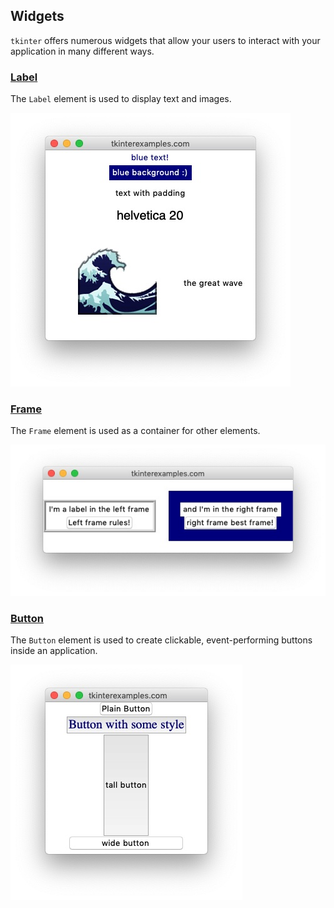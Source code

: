 <head>
<title>Tkinter Widgets</title>
<link rel="canonical" href="https://tkinterexamples.com/widgets">
<meta name="description" content="Examples of using tkinter widgets to add elements to an application">
<meta name="keywords" content="tkinter widget examples">
</head>
    
    
## Widgets
`tkinter` offers numerous widgets that allow your users to interact with your application
in many different ways.

### [Label](label)
The `Label` element is used to display text and images.

![label widget in tkinter](label.jpg)


### [Frame](frame)
The `Frame` element is used as a container for other elements.

![frame widget in tkinter](frame.jpg)


### [Button](button)
The `Button` element is used to create clickable, event-performing buttons inside an application.

![button widget in tkinter](button.jpg)